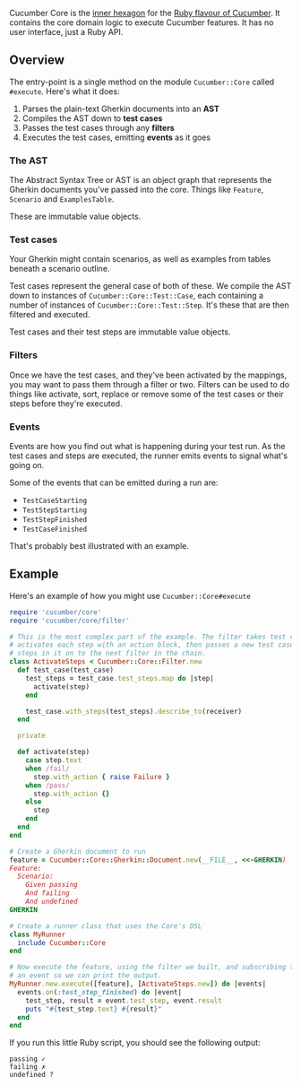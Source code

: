 Cucumber Core is the [inner hexagon](https://en.wikipedia.org/wiki/Hexagonal_architecture_(software)) for the [Ruby flavour of Cucumber](https://github.com/cucumber/cucumber-ruby). It contains the core domain logic to execute Cucumber features. It has no user interface, just a Ruby API.

## Overview

The entry-point is a single method on the module `Cucumber::Core` called
`#execute`. Here's what it does:

1. Parses the plain-text Gherkin documents into an **AST**
2. Compiles the AST down to **test cases**
3. Passes the test cases through any **filters**
4. Executes the test cases, emitting **events** as it goes

### The AST

The Abstract Syntax Tree or AST is an object graph that represents the Gherkin documents you've passed into the core. Things like `Feature`, `Scenario` and `ExamplesTable`.

These are immutable value objects.

### Test cases

Your Gherkin might contain scenarios, as well as examples from tables beneath a scenario outline.

Test cases represent the general case of both of these. We compile the AST down to instances of `Cucumber::Core::Test::Case`, each containing a number of instances of `Cucumber::Core::Test::Step`. It's these that are then filtered and executed.

Test cases and their test steps are immutable value objects.

### Filters

Once we have the test cases, and they've been activated by the mappings, you may want to pass them through a filter or two. Filters can be used to do things like activate, sort, replace or remove some of the test cases or their steps before they're executed.

### Events

Events are how you find out what is happening during your test run. As the test cases and steps are executed, the runner emits events to signal what's going on.

Some of the events that can be emitted during a run are:

- `TestCaseStarting`
- `TestStepStarting`
- `TestStepFinished`
- `TestCaseFinished`

That's probably best illustrated with an example.

## Example

Here's an example of how you might use `Cucumber::Core#execute`

```ruby
require 'cucumber/core'
require 'cucumber/core/filter'

# This is the most complex part of the example. The filter takes test cases as input,
# activates each step with an action block, then passes a new test case with those activated
# steps in it on to the next filter in the chain.
class ActivateSteps < Cucumber::Core::Filter.new
  def test_case(test_case)
    test_steps = test_case.test_steps.map do |step|
      activate(step)
    end

    test_case.with_steps(test_steps).describe_to(receiver)
  end

  private

  def activate(step)
    case step.text
    when /fail/
      step.with_action { raise Failure }
    when /pass/
      step.with_action {}
    else
      step
    end
  end
end

# Create a Gherkin document to run
feature = Cucumber::Core::Gherkin::Document.new(__FILE__, <<-GHERKIN)
Feature:
  Scenario:
    Given passing
    And failing
    And undefined
GHERKIN

# Create a runner class that uses the Core's DSL
class MyRunner
  include Cucumber::Core
end

# Now execute the feature, using the filter we built, and subscribing to
# an event so we can print the output.
MyRunner.new.execute([feature], [ActivateSteps.new]) do |events|
  events.on(:test_step_finished) do |event|
    test_step, result = event.test_step, event.result
    puts "#{test_step.text} #{result}"
  end
end
```

If you run this little Ruby script, you should see the following output:

```
passing ✓
failing ✗
undefined ?
```
